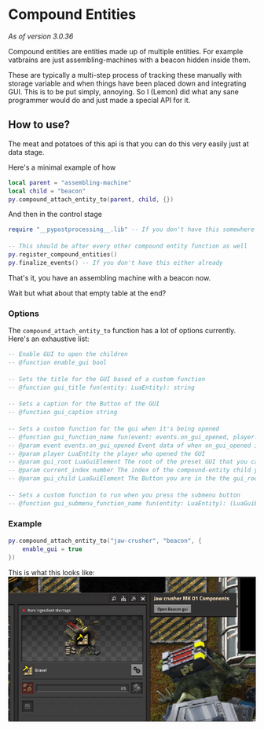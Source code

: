 # Compound Entities
*As of version 3.0.36*<br>

Compound entities are entities made up of multiple entities. For example vatbrains are just assembling-machines with a beacon hidden inside them.

These are typically a multi-step process of tracking these manually with storage variable and when things have been placed down and integrating GUI. This is to be put simply, annoying. So I (Lemon) did what any sane programmer would do and just made a special API for it.

## How to use?

The meat and potatoes of this api is that you can do this very easily just at data stage.

Here's a minimal example of how
```lua
local parent = "assembling-machine"
local child = "beacon"
py.compound_attach_entity_to(parent, child, {})
```
And then in the control stage
```lua
require "__pypostprocessing__.lib" -- If you don't have this somewhere already

-- This should be after every other compound entity function as well
py.register_compound_entities()
py.finalize_events() -- If you don't have this either already
```
That's it, you have an assembling machine with a beacon now.

Wait but what about that empty table at the end?

### Options

The `compound_attach_entity_to` function has a lot of options currently. Here's an exhaustive list:
```lua
-- Enable GUI to open the children
-- @function enable_gui bool

-- Sets the title for the GUI based of a custom function
-- @function gui_title fun(entity: LuaEntity): string

-- Sets a caption for the Button of the GUI
-- @function gui_caption string

-- Sets a custom function for the gui when it's being opened
-- @function gui_function_name fun(event: events.on_gui_opened, player: LuaEntity, gui_root: LuaGuiElement, current_index: number, gui_child: LuaGuiElement)
-- @param event events.on_gui_opened Event data of when on_gui_opened is called
-- @param player LuaEntity the player who opened the GUI
-- @param gui_root LuaGuiElement The root of the preset GUI that you can add to
-- @param current_index number The index of the compound-entity child you are
-- @param gui_child LuaGuiElement The Button you are in the the gui_root

-- Sets a custom function to run when you press the submenu button
-- @function gui_submenu_function_name fun(entity: LuaEntity): (LuaGuiElement | LuaEntity)
```

### Example

```lua
py.compound_attach_entity_to("jaw-crusher", "beacon", {
    enable_gui = true
})
```
This is what this looks like:
![Image](../images/compound_entities_1.png)
